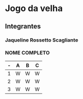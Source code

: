 # Jogo da velha
## Integrantes
### Jaqueline Rossetto Scagliante
### NOME COMPLETO

| -  |  A     | B     | C     |
| -- | :---:  | :---: | :---: |
| 1  | W      | W     | W     |
| 2  | W      | W     | W     |
| 3  | W      | W     | W     |